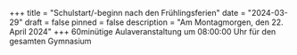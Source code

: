 +++
title = "Schulstart/-beginn nach den Frühlingsferien"
date = "2024-03-29"
draft = false
pinned = false
description = "Am Montagmorgen, den 22. April 2024"
+++
60minütige Aulaveranstaltung um 08:00:00 Uhr für den gesamten Gymnasium